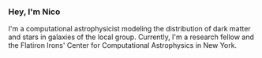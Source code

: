### Hey, I'm Nico


I'm a computational astrophysicist modeling the distribution of dark matter and stars in galaxies of the local group. Currently, I'm a research fellow and the Flatiron Irons' Center for Computational Astrophysics in New York. 

<!--
**jngaravitoc/jngaravitoc** is a ✨ _special_ ✨ repository because its `README.md` (this file) appears on your GitHub profile.


- 🔭 I’m currently working on ...
- 🌱 I’m currently learning ...
-->

